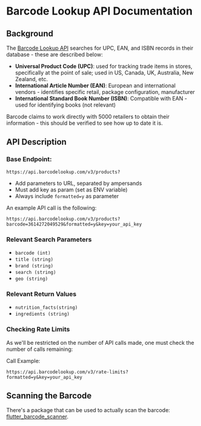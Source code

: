 # Barcode Lookup API Documentation

## Background 
The [Barcode Lookup API](https://www.barcodelookup.com/api) searches for UPC, EAN, and ISBN records in their database - these are described below:

- __Universal Product Code (UPC)__: used for tracking trade items in stores, specifically at the point of sale; used in US, Canada, UK, Australia, New Zealand, etc.
- __International Article Number (EAN)__: European and international vendors - identifies specific retail, package configuration, manufacturer
- __International Standard Book Number (ISBN)__: Compatible with EAN - used for identifying books (not relevant)

Barcode claims to work directly with 5000 retailers to obtain their information - this should be verified to see how up to date it is. 

## API Description

### Base Endpoint: 

``https://api.barcodelookup.com/v3/products?``

- Add parameters to URL, separated by ampersands
- Must add key as param (set as ENV variable)
- Always include ``formatted=y`` as parameter

An example API call is the following:

``https://api.barcodelookup.com/v3/products?barcode=3614272049529&formatted=y&key=your_api_key``

### Relevant Search Parameters
- ``barcode (int)``
- ``title (string)``
- ``brand (string)``
- ``search (string)``
- ``geo (string)``

### Relevant Return Values
- ``nutrition_facts(string)``
- ``ingredients (string)``

### Checking Rate Limits
As we'll be restricted on the number of API calls made, one must check the number of calls remaining:

Call Example:

``https://api.barcodelookup.com/v3/rate-limits?formatted=y&key=your_api_key``

## Scanning the Barcode

There's a package that can be used to actually scan the barcode: [flutter_barcode_scanner](https://pub.dev/packages/flutter_barcode_scanner). 